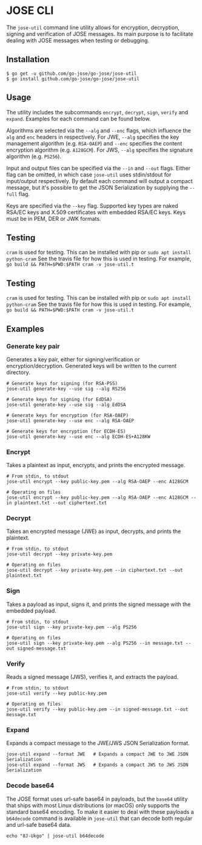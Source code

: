 # JOSE CLI

The `jose-util` command line utility allows for encryption, decryption, signing
and verification of JOSE messages. Its main purpose is to facilitate dealing
with JOSE messages when testing or debugging.

## Installation

```
$ go get -u github.com/go-jose/go-jose/jose-util
$ go install github.com/go-jose/go-jose/jose-util
```

## Usage

The utility includes the subcommands `encrypt`, `decrypt`, `sign`, `verify` and
`expand`. Examples for each command can be found below.

Algorithms are selected via the `--alg` and `--enc` flags, which influence the
`alg` and `enc` headers in respectively. For JWE, `--alg` specifies the key
management algorithm (e.g. `RSA-OAEP`) and `--enc` specifies the content
encryption algorithm (e.g. `A128GCM`). For JWS, `--alg` specifies the
signature algorithm (e.g. `PS256`).

Input and output files can be specified via the `--in` and `--out` flags.
Either flag can be omitted, in which case `jose-util` uses stdin/stdout for
input/output respectively. By default each command will output a compact
message, but it's possible to get the JSON Serialization by supplying the
`--full` flag.

Keys are specified via the `--key` flag. Supported key types are naked RSA/EC
keys and X.509 certificates with embedded RSA/EC keys. Keys must be in PEM,
DER or JWK formats.


## Testing

`cram` is used for testing.  This can be installed with pip or `sudo apt install
python-cram` See the travis file for how this is used in testing. For example,
`go build && PATH=$PWD:$PATH cram -v jose-util.t`



## Testing

`cram` is used for testing.  This can be installed with pip or `sudo apt install
python-cram` See the travis file for how this is used in testing. For example,
`go build && PATH=$PWD:$PATH cram -v jose-util.t`


## Examples

### Generate key pair

Generates a key pair, either for signing/verification or encryption/decryption. Generated keys will be written to the current directory.

    # Generate keys for signing (for RSA-PSS)
    jose-util generate-key --use sig --alg RS256

    # Generate keys for signing (for EdDSA)
    jose-util generate-key --use sig --alg EdDSA

    # Generate keys for encryption (for RSA-OAEP)
    jose-util generate-key --use enc --alg RSA-OAEP

    # Generate keys for encryption (for ECDH-ES)
    jose-util generate-key --use enc --alg ECDH-ES+A128KW

### Encrypt

Takes a plaintext as input, encrypts, and prints the encrypted message.

    # From stdin, to stdout
    jose-util encrypt --key public-key.pem --alg RSA-OAEP --enc A128GCM

    # Operating on files
    jose-util encrypt --key public-key.pem --alg RSA-OAEP --enc A128GCM --in plaintext.txt --out ciphertext.txt

### Decrypt

Takes an encrypted message (JWE) as input, decrypts, and prints the plaintext.

    # From stdin, to stdout
    jose-util decrypt --key private-key.pem

    # Operating on files
    jose-util decrypt --key private-key.pem --in ciphertext.txt --out plaintext.txt

### Sign

Takes a payload as input, signs it, and prints the signed message with the embedded payload.

    # From stdin, to stdout
    jose-util sign --key private-key.pem --alg PS256

    # Operating on files
    jose-util sign --key private-key.pem --alg PS256 --in message.txt --out signed-message.txt

### Verify

Reads a signed message (JWS), verifies it, and extracts the payload.

    # From stdin, to stdout
    jose-util verify --key public-key.pem

    # Operating on files
    jose-util verify --key public-key.pem --in signed-message.txt --out message.txt

### Expand

Expands a compact message to the JWE/JWS JSON Serialization format.

    jose-util expand --format JWE   # Expands a compact JWE to JWE JSON Serialization
    jose-util expand --format JWS   # Expands a compact JWS to JWS JSON Serialization

### Decode base64

The JOSE format uses url-safe base64 in payloads, but the `base64` utility that ships with
most Linux distributions (or macOS) only supports the standard base64 encoding. To make it easier
to deal with these payloads a `b64decode` command is available in `jose-util` that can decode
both regular and url-safe base64 data.

    echo "8J-Ukgo" | jose-util b64decode

